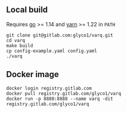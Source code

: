 ## Local build
Requires [go](https://golang.org/doc/install#install) >= 1.14 and [yarn](https://classic.yarnpkg.com/en/docs/install/) >= 1.22 in `PATH`
```
git clone git@gitlab.com:glyco1/varq.git
cd varq
make build
cp config-example.yaml config.yaml
./varq
```

## Docker image
```
docker login registry.gitlab.com
docker pull registry.gitlab.com/glyco1/varq
docker run -p 8888:8888 --name varq -dit registry.gitlab.com/glyco1/varq
```